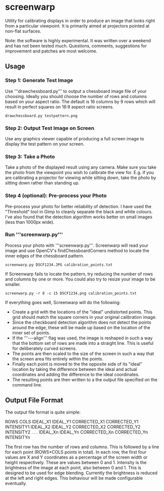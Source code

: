 # screenwarp
Utility for calibrating displays in order to produce an image that looks right from a particular viewpoint. It is primarily aimed at projectors pointed at non-flat surfaces.

Note: the software is highly experimental. It was written over a weekend and has not been tested much. Questions, comments, suggestions for improvement and patches are most welcome.

## Usage

### Step 1: Generate Test Image

Use '''drawchessboard.py''' to output a chessboard image file of your choosing. Ideally you should choose the number of rows and columns based on your aspect ratio.
The default is 16 columns by 9 rows which will result in perfect squares on 16:9 aspect ratio screens.

    drawchessboard.py testpattern.png

### Step 2: Output Test Image on Screen

Use any graphics viewer capable of producing a full screen image to display the test pattern on your screen.

### Step 3: Take a Photo

Take a photo of the displayed result using any camera. Make sure you take the photo from the viewpoint you wish to calibrate the view for.
E.g. if you are calibrating a projector for viewing while sitting down, take the photo by sitting down rather than standing up.

### Step 4 (optional): Pre-process your Photo

Pre-process your photo for better reliability of detection. I have used the "Threshold" tool in Gimp to cleanly separate the black and white colours.
I've also found that the detection algorithm works better on small images (less than 1000px wide).

### Run '''screenwarp.py'''

Process your photo with '''screenwarp.py'''. Screenwarp will read your image and use OpenCV's findChessboardCorners method to locate the inner edges of the chessboard pattern.

    screenwarp.py DSCF1234.JPG calibration_points.txt

If Screenwarp fails to locate the pattern, try reducing the number of rows and columns by one or more. You could also try to resize your image to be smaller.

    screenwarp.py -r 8 -c 15 DSCF1234.png calibration_points.txt

If everything goes well, Screenwarp will do the following:

  - Create a grid with the locations of the "ideal" undistorted points. This grid should match the square corners in your original calibration image.
  - Since the checkboard detection algorithm does not detect the points around the edge, these will be made up based on the location of the inner set of points.
  - If the '''---align''' flag was used, the image is reshaped in such a way that the bottom set of rows are made into a straight line.
  This is useful for deliberately curved screens.
  - The points are then scaled to the size of the screen in such a way that the screen area fits entirely within the points.
  - Finally each point is moved to the the opposite side of its "ideal" location by taking the difference between the ideal and actual coordinates
  and adding the difference to the ideal coordinates.
  - The resulting points are then written to a the output file specified on the command line.

## Output File Format

The output file format is quite simple:

ROWS COLS
IDEAL_X1 IDEAL_Y1 CORRECTED_X1 CORRECTED_Y1 INTENSITY1
IDEAL_X2 IDEAL_Y2 CORRECTED_X2 CORRECTED_Y2 INTENSITY2
.
.
.
IDEAL_Xn IDEAL_Yn CORRECTED_Xn CORRECTED_Yn INTENSITYn

The first row has the number of rows and columns. This is followed by a line for each point (ROWS*COLS points in total).
In each row, the first four values are X and Y coordinates as a percentage of the screen width or height respectively. These are values between 0 and 1.
Intensity is the brightness of the image at each point, also between 0 and 1. This is designed to be used for edge blending.
Currently the brightness is reduced at the left and right edges. This behaviour will be made configurable eventually.


